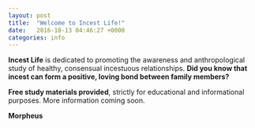 ```yaml
---
layout: post
title:  "Welcome to Incest Life!"
date:   2016-10-13 04:46:27 +0000
categories: info
---
```


**Incest Life** is dedicated to promoting the awareness and anthropological study of healthy, consensual incestuous relationships. __Did you know that incest can form a positive, loving bond between family members?__

**Free study materials provided**, strictly for educational and informational purposes. More information coming soon.

__Morpheus__
